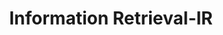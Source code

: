 ---
title: "Information Retrieval-IR"

categories: ['']

tags: ['Information', 'Retrieval', 'IR']

arwords: 'استرجاع البيانات'

arexps: []

enwords: ['Information Retrieval-IR']

enexps: []

arlexicons: 'ر'

enlexicons: 'I'

authors: ['Ruqayya Roshdy']

translators: ['X']

citations: 'تطبيقات أساسية في المعالجة الآلية للغة العربية'

sources: 'مركز الملك عبدالله بن عبدالعزيز الدولي لخدمة اللغة العربية'

slug: ""
---